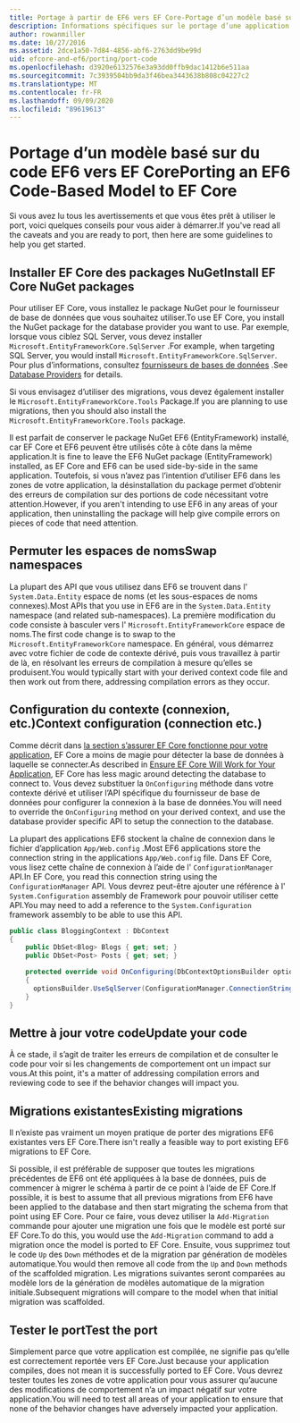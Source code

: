```yaml
---
title: Portage à partir de EF6 vers EF Core-Portage d’un modèle basé sur du code-EF
description: Informations spécifiques sur le portage d’une application de modèle Entity Framework 6 basée sur du code pour Entity Framework Core
author: rowanmiller
ms.date: 10/27/2016
ms.assetid: 2dce1a50-7d84-4856-abf6-2763dd9be99d
uid: efcore-and-ef6/porting/port-code
ms.openlocfilehash: d3920e6132576e3a93dd0ffb9dac1412b6e511aa
ms.sourcegitcommit: 7c3939504bb9da3f46bea3443638b808c04227c2
ms.translationtype: MT
ms.contentlocale: fr-FR
ms.lasthandoff: 09/09/2020
ms.locfileid: "89619613"
---
```

# <a name="porting-an-ef6-code-based-model-to-ef-core"></a><span data-ttu-id="1f6cc-103">Portage d’un modèle basé sur du code EF6 vers EF Core</span><span class="sxs-lookup"><span data-stu-id="1f6cc-103">Porting an EF6 Code-Based Model to EF Core</span></span>

<span data-ttu-id="1f6cc-104">Si vous avez lu tous les avertissements et que vous êtes prêt à utiliser le port, voici quelques conseils pour vous aider à démarrer.</span><span class="sxs-lookup"><span data-stu-id="1f6cc-104">If you've read all the caveats and you are ready to port, then here are some guidelines to help you get started.</span></span>

## <a name="install-ef-core-nuget-packages"></a><span data-ttu-id="1f6cc-105">Installer EF Core des packages NuGet</span><span class="sxs-lookup"><span data-stu-id="1f6cc-105">Install EF Core NuGet packages</span></span>

<span data-ttu-id="1f6cc-106">Pour utiliser EF Core, vous installez le package NuGet pour le fournisseur de base de données que vous souhaitez utiliser.</span><span class="sxs-lookup"><span data-stu-id="1f6cc-106">To use EF Core, you install the NuGet package for the database provider you want to use.</span></span> <span data-ttu-id="1f6cc-107">Par exemple, lorsque vous ciblez SQL Server, vous devez installer `Microsoft.EntityFrameworkCore.SqlServer` .</span><span class="sxs-lookup"><span data-stu-id="1f6cc-107">For example, when targeting SQL Server, you would install `Microsoft.EntityFrameworkCore.SqlServer`.</span></span> <span data-ttu-id="1f6cc-108">Pour plus d’informations, consultez [fournisseurs de bases de données](xref:core/providers/index) .</span><span class="sxs-lookup"><span data-stu-id="1f6cc-108">See [Database Providers](xref:core/providers/index) for details.</span></span>

<span data-ttu-id="1f6cc-109">Si vous envisagez d’utiliser des migrations, vous devez également installer le `Microsoft.EntityFrameworkCore.Tools` Package.</span><span class="sxs-lookup"><span data-stu-id="1f6cc-109">If you are planning to use migrations, then you should also install the `Microsoft.EntityFrameworkCore.Tools` package.</span></span>

<span data-ttu-id="1f6cc-110">Il est parfait de conserver le package NuGet EF6 (EntityFramework) installé, car EF Core et EF6 peuvent être utilisés côte à côte dans la même application.</span><span class="sxs-lookup"><span data-stu-id="1f6cc-110">It is fine to leave the EF6 NuGet package (EntityFramework) installed, as EF Core and EF6 can be used side-by-side in the same application.</span></span> <span data-ttu-id="1f6cc-111">Toutefois, si vous n’avez pas l’intention d’utiliser EF6 dans les zones de votre application, la désinstallation du package permet d’obtenir des erreurs de compilation sur des portions de code nécessitant votre attention.</span><span class="sxs-lookup"><span data-stu-id="1f6cc-111">However, if you aren't intending to use EF6 in any areas of your application, then uninstalling the package will help give compile errors on pieces of code that need attention.</span></span>

## <a name="swap-namespaces"></a><span data-ttu-id="1f6cc-112">Permuter les espaces de noms</span><span class="sxs-lookup"><span data-stu-id="1f6cc-112">Swap namespaces</span></span>

<span data-ttu-id="1f6cc-113">La plupart des API que vous utilisez dans EF6 se trouvent dans l' `System.Data.Entity` espace de noms (et les sous-espaces de noms connexes).</span><span class="sxs-lookup"><span data-stu-id="1f6cc-113">Most APIs that you use in EF6 are in the `System.Data.Entity` namespace (and related sub-namespaces).</span></span> <span data-ttu-id="1f6cc-114">La première modification du code consiste à basculer vers l' `Microsoft.EntityFrameworkCore` espace de noms.</span><span class="sxs-lookup"><span data-stu-id="1f6cc-114">The first code change is to swap to the `Microsoft.EntityFrameworkCore` namespace.</span></span> <span data-ttu-id="1f6cc-115">En général, vous démarrez avec votre fichier de code de contexte dérivé, puis vous travaillez à partir de là, en résolvant les erreurs de compilation à mesure qu’elles se produisent.</span><span class="sxs-lookup"><span data-stu-id="1f6cc-115">You would typically start with your derived context code file and then work out from there, addressing compilation errors as they occur.</span></span>

## <a name="context-configuration-connection-etc"></a><span data-ttu-id="1f6cc-116">Configuration du contexte (connexion, etc.)</span><span class="sxs-lookup"><span data-stu-id="1f6cc-116">Context configuration (connection etc.)</span></span>

<span data-ttu-id="1f6cc-117">Comme décrit dans [la section s’assurer EF Core fonctionne pour votre application](xref:efcore-and-ef6/porting/index), EF Core a moins de magie pour détecter la base de données à laquelle se connecter.</span><span class="sxs-lookup"><span data-stu-id="1f6cc-117">As described in [Ensure EF Core Will Work for Your Application](xref:efcore-and-ef6/porting/index), EF Core has less magic around detecting the database to connect to.</span></span> <span data-ttu-id="1f6cc-118">Vous devez substituer la `OnConfiguring` méthode dans votre contexte dérivé et utiliser l’API spécifique du fournisseur de base de données pour configurer la connexion à la base de données.</span><span class="sxs-lookup"><span data-stu-id="1f6cc-118">You will need to override the `OnConfiguring` method on your derived context, and use the database provider specific API to setup the connection to the database.</span></span>

<span data-ttu-id="1f6cc-119">La plupart des applications EF6 stockent la chaîne de connexion dans le fichier d’application `App/Web.config` .</span><span class="sxs-lookup"><span data-stu-id="1f6cc-119">Most EF6 applications store the connection string in the applications `App/Web.config` file.</span></span> <span data-ttu-id="1f6cc-120">Dans EF Core, vous lisez cette chaîne de connexion à l’aide de l' `ConfigurationManager` API.</span><span class="sxs-lookup"><span data-stu-id="1f6cc-120">In EF Core, you read this connection string using the `ConfigurationManager` API.</span></span> <span data-ttu-id="1f6cc-121">Vous devrez peut-être ajouter une référence à l' `System.Configuration` assembly de Framework pour pouvoir utiliser cette API.</span><span class="sxs-lookup"><span data-stu-id="1f6cc-121">You may need to add a reference to the `System.Configuration` framework assembly to be able to use this API.</span></span>

``` csharp
public class BloggingContext : DbContext
{
    public DbSet<Blog> Blogs { get; set; }
    public DbSet<Post> Posts { get; set; }

    protected override void OnConfiguring(DbContextOptionsBuilder optionsBuilder)
    {
      optionsBuilder.UseSqlServer(ConfigurationManager.ConnectionStrings["BloggingDatabase"].ConnectionString);
    }
}
```

## <a name="update-your-code"></a><span data-ttu-id="1f6cc-122">Mettre à jour votre code</span><span class="sxs-lookup"><span data-stu-id="1f6cc-122">Update your code</span></span>

<span data-ttu-id="1f6cc-123">À ce stade, il s’agit de traiter les erreurs de compilation et de consulter le code pour voir si les changements de comportement ont un impact sur vous.</span><span class="sxs-lookup"><span data-stu-id="1f6cc-123">At this point, it's a matter of addressing compilation errors and reviewing code to see if the behavior changes will impact you.</span></span>

## <a name="existing-migrations"></a><span data-ttu-id="1f6cc-124">Migrations existantes</span><span class="sxs-lookup"><span data-stu-id="1f6cc-124">Existing migrations</span></span>

<span data-ttu-id="1f6cc-125">Il n’existe pas vraiment un moyen pratique de porter des migrations EF6 existantes vers EF Core.</span><span class="sxs-lookup"><span data-stu-id="1f6cc-125">There isn't really a feasible way to port existing EF6 migrations to EF Core.</span></span>

<span data-ttu-id="1f6cc-126">Si possible, il est préférable de supposer que toutes les migrations précédentes de EF6 ont été appliquées à la base de données, puis de commencer à migrer le schéma à partir de ce point à l’aide de EF Core.</span><span class="sxs-lookup"><span data-stu-id="1f6cc-126">If possible, it is best to assume that all previous migrations from EF6 have been applied to the database and then start migrating the schema from that point using EF Core.</span></span> <span data-ttu-id="1f6cc-127">Pour ce faire, vous devez utiliser la `Add-Migration` commande pour ajouter une migration une fois que le modèle est porté sur EF Core.</span><span class="sxs-lookup"><span data-stu-id="1f6cc-127">To do this, you would use the `Add-Migration` command to add a migration once the model is ported to EF Core.</span></span> <span data-ttu-id="1f6cc-128">Ensuite, vous supprimez tout le code `Up` des `Down` méthodes et de la migration par génération de modèles automatique.</span><span class="sxs-lookup"><span data-stu-id="1f6cc-128">You would then remove all code from the `Up` and `Down` methods of the scaffolded migration.</span></span> <span data-ttu-id="1f6cc-129">Les migrations suivantes seront comparées au modèle lors de la génération de modèles automatique de la migration initiale.</span><span class="sxs-lookup"><span data-stu-id="1f6cc-129">Subsequent migrations will compare to the model when that initial migration was scaffolded.</span></span>

## <a name="test-the-port"></a><span data-ttu-id="1f6cc-130">Tester le port</span><span class="sxs-lookup"><span data-stu-id="1f6cc-130">Test the port</span></span>

<span data-ttu-id="1f6cc-131">Simplement parce que votre application est compilée, ne signifie pas qu’elle est correctement reportée vers EF Core.</span><span class="sxs-lookup"><span data-stu-id="1f6cc-131">Just because your application compiles, does not mean it is successfully ported to EF Core.</span></span> <span data-ttu-id="1f6cc-132">Vous devrez tester toutes les zones de votre application pour vous assurer qu’aucune des modifications de comportement n’a un impact négatif sur votre application.</span><span class="sxs-lookup"><span data-stu-id="1f6cc-132">You will need to test all areas of your application to ensure that none of the behavior changes have adversely impacted your application.</span></span>

